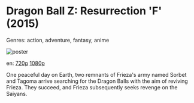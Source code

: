 # Dragon Ball Z: Resurrection 'F' (2015)

Genres: action, adventure, fantasy, anime

![poster](http://image.tmdb.org/t/p/w500/uYgE4QiNEDNbYTthVH5MJuCIBsX.jpg)

en:
  [720p](magnet:?xt=urn:btih:AF991E777166D91FB2627BE8831ABE55E38FD1EF&tr=udp://glotorrents.pw:6969/announce&tr=udp://tracker.opentrackr.org:1337/announce&tr=udp://torrent.gresille.org:80/announce&tr=udp://tracker.openbittorrent.com:80&tr=udp://tracker.coppersurfer.tk:6969&tr=udp://tracker.leechers-paradise.org:6969&tr=udp://p4p.arenabg.ch:1337&tr=udp://tracker.internetwarriors.net:1337)
  [1080p](magnet:?xt=urn:btih:D104D78AE0D467B64E002AE861F3B8C568BDF9A8&tr=udp://glotorrents.pw:6969/announce&tr=udp://tracker.opentrackr.org:1337/announce&tr=udp://torrent.gresille.org:80/announce&tr=udp://tracker.openbittorrent.com:80&tr=udp://tracker.coppersurfer.tk:6969&tr=udp://tracker.leechers-paradise.org:6969&tr=udp://p4p.arenabg.ch:1337&tr=udp://tracker.internetwarriors.net:1337)
  


One peaceful day on Earth, two remnants of Frieza's army named Sorbet and Tagoma arrive searching for the Dragon Balls with the aim of reviving Frieza. They succeed, and Frieza subsequently seeks revenge on the Saiyans.